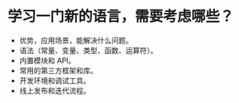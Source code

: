 # 学习一门新的语言，需要考虑哪些？

- 优势，应用场景，能解决什么问题。
- 语法（常量、变量、类型、函数、运算符）。
- 内置模块和 API。
- 常用的第三方框架和库。
- 开发环境和调试工具。
- 线上发布和迭代流程。